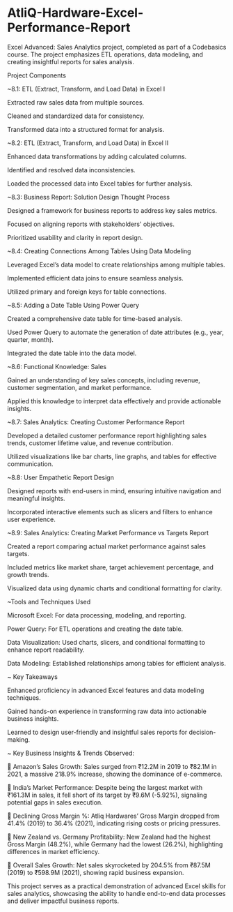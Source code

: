 # AtliQ-Hardware-Excel-Performance-Report

Excel Advanced: Sales Analytics project, completed as part of a Codebasics course. The project emphasizes ETL operations, data modeling, and creating insightful reports for sales analysis.

Project Components

~8.1: ETL (Extract, Transform, and Load Data) in Excel I

Extracted raw sales data from multiple sources.

Cleaned and standardized data for consistency.

Transformed data into a structured format for analysis.

~8.2: ETL (Extract, Transform, and Load Data) in Excel II

Enhanced data transformations by adding calculated columns.

Identified and resolved data inconsistencies.

Loaded the processed data into Excel tables for further analysis.

~8.3: Business Report: Solution Design Thought Process

Designed a framework for business reports to address key sales metrics.

Focused on aligning reports with stakeholders' objectives.

Prioritized usability and clarity in report design.

~8.4: Creating Connections Among Tables Using Data Modeling

Leveraged Excel’s data model to create relationships among multiple tables.

Implemented efficient data joins to ensure seamless analysis.

Utilized primary and foreign keys for table connections.

~8.5: Adding a Date Table Using Power Query

Created a comprehensive date table for time-based analysis.

Used Power Query to automate the generation of date attributes (e.g., year, quarter, month).

Integrated the date table into the data model.

~8.6: Functional Knowledge: Sales

Gained an understanding of key sales concepts, including revenue, customer segmentation, and market performance.

Applied this knowledge to interpret data effectively and provide actionable insights.

~8.7: Sales Analytics: Creating Customer Performance Report

Developed a detailed customer performance report highlighting sales trends, customer lifetime value, and revenue contribution.

Utilized visualizations like bar charts, line graphs, and tables for effective communication.

~8.8: User Empathetic Report Design

Designed reports with end-users in mind, ensuring intuitive navigation and meaningful insights.

Incorporated interactive elements such as slicers and filters to enhance user experience.

~8.9: Sales Analytics: Creating Market Performance vs Targets Report

Created a report comparing actual market performance against sales targets.

Included metrics like market share, target achievement percentage, and growth trends.

Visualized data using dynamic charts and conditional formatting for clarity.

~Tools and Techniques Used

Microsoft Excel: For data processing, modeling, and reporting.

Power Query: For ETL operations and creating the date table.

Data Visualization: Used charts, slicers, and conditional formatting to enhance report readability.

Data Modeling: Established relationships among tables for efficient analysis.

~ Key Takeaways

Enhanced proficiency in advanced Excel features and data modeling techniques.

Gained hands-on experience in transforming raw data into actionable business insights.

Learned to design user-friendly and insightful sales reports for decision-making.

~ Key Business Insights & Trends Observed:

⿡ Amazon’s Sales Growth: Sales surged from ₹12.2M in 2019 to ₹82.1M in 2021, a massive 218.9% increase, showing the dominance of e-commerce.

⿢ India’s Market Performance: Despite being the largest market with ₹161.3M in sales, it fell short of its target by ₹9.6M (-5.92%), signaling potential gaps in sales execution.

⿣ Declining Gross Margin %: Atliq Hardwares’ Gross Margin dropped from 41.4% (2019) to 36.4% (2021), indicating rising costs or pricing pressures.

⿤ New Zealand vs. Germany Profitability: New Zealand had the highest Gross Margin (48.2%), while Germany had the lowest (26.2%), highlighting differences in market efficiency.

⿥ Overall Sales Growth: Net sales skyrocketed by 204.5% from ₹87.5M (2019) to ₹598.9M (2021), showing rapid business expansion.


This project serves as a practical demonstration of advanced Excel skills for sales analytics, showcasing the ability to handle end-to-end data processes and deliver impactful business reports.
